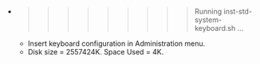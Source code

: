 * >>>>>>>>> Running inst-std-system-keyboard.sh ...
  * Insert keyboard configuration in Administration menu.
  * Disk size = 2557424K. Space Used = 4K.
